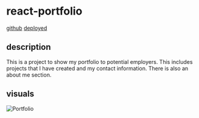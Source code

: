 # react-portfolio

[github](https://github.com/Will-Dean5/react-portfolio)        [deployed]()


## description

This is a project to show my portfolio to potential employers. This includes projects that I have created and my contact information. There is also an about me section.

## visuals

![Portfolio](./public/images/Screen%20Shot%202022-10-20%20at%203.22.11%20PM.png)